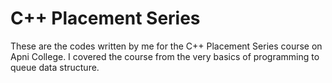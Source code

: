 # C++ Placement Series 
These are the codes written by me for the C++ Placement Series course on Apni College. 
I covered the course from the very basics of programming to queue data structure. 
